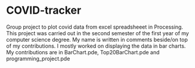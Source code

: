 # COVID-tracker
Group project to plot covid data from excel spreadsheeet in Processing. 
This project was carried out in the second semester of the first year of my computer science degree.
My name is written in comments beside/on top of my contributions.
I mostly worked on displaying the data in bar charts.
My contributions are in BarChart.pde, Top20BarChart.pde and programming_project.pde
